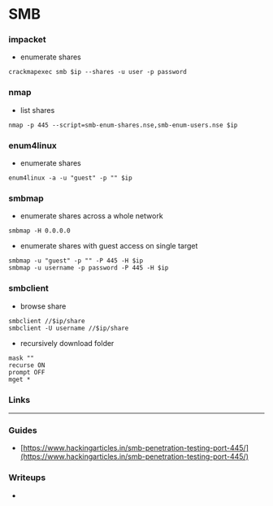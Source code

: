 # SMB

### impacket

- enumerate shares

```
crackmapexec smb $ip --shares -u user -p password

```

### nmap

- list shares

```
nmap -p 445 --script=smb-enum-shares.nse,smb-enum-users.nse $ip

```

### enum4linux

- enumerate shares

```
enum4linux -a -u "guest" -p "" $ip

```

### smbmap

- enumerate shares across a whole network

```
smbmap -H 0.0.0.0

```

- enumerate shares with guest access on single target

```
smbmap -u "guest" -p "" -P 445 -H $ip
smbmap -u username -p password -P 445 -H $ip

```

### smbclient

- browse share

```
smbclient //$ip/share
smbclient -U username //$ip/share

```

- recursively download folder

```
mask ""
recurse ON
prompt OFF
mget *

```

### Links

---

### Guides

- [https://www.hackingarticles.in/smb-penetration-testing-port-445/](https://www.hackingarticles.in/smb-penetration-testing-port-445/)

### Writeups

-